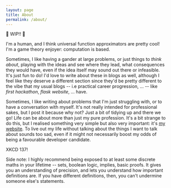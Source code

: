 ```yaml
---
layout: page
title: About
permalink: /about/
---
```


🚧 WIP!! 🚧

I'm a human, and I think universal function approximators are pretty cool! I'm a game theory enjoyer: computation is based.

Sometimes, I like having a gander at large problems, or just things to *think about*, playing with the ideas and see where they lead, what consequences they would have, even if the idea itself may sound out there or infeasible. It's just fun to do! I'd love to write about these in blogs as well, although I feel like they deserve a different section since they'd be pretty different to the vibe that my usual blogs -- i.e practical career progression, ... -- like *first hackathon*, *flask website*, ... have.


Sometimes, I like writing about problems that I'm just struggling with, or to have a conversation with myself. It's not really intended for professional sakes, but I post it because why not? Just a bit of tidying up and there we go! Life can be about more than just my pure profession.
It's a bit strange to do this, but I realised something very simple but also very important: it's [my website](https://github.com/Antimatter543/antimatter543.github.io). To live out my life without talking about the things I want to talk about sounds too sad, even if it might not necessarily boost my odds of being a favourable developer candidate. 

XKCD 137!


Side note: I highly recommend being exposed to at least some discrete maths in your lifetime -- sets, boolean logic, implies, basic proofs. It gives you an understanding of precision, and lets you understand how important definitions are. If you have different definitions, then, you can't undermine someone else's statements.


